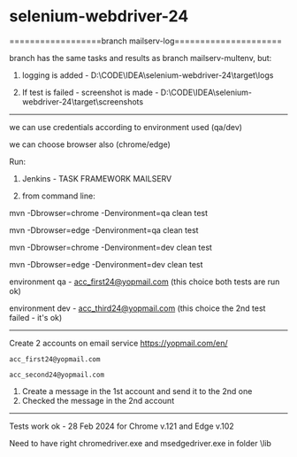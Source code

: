 # selenium-webdriver-24

==================branch mailserv-log=====================

branch has the same tasks and results as branch mailserv-multenv, but:

1. logging is added - D:\CODE\IDEA\selenium-webdriver-24\target\logs

2. If test is failed - screenshot is made - D:\CODE\IDEA\selenium-webdriver-24\target\screenshots

-----------------------------------------

we can use credentials according to environment used (qa/dev)

we can choose browser also (chrome/edge)

Run:

1. Jenkins - TASK FRAMEWORK MAILSERV

2. from command line: 

mvn -Dbrowser=chrome -Denvironment=qa clean test

mvn -Dbrowser=edge -Denvironment=qa clean test

mvn -Dbrowser=chrome -Denvironment=dev clean test

mvn -Dbrowser=edge -Denvironment=dev clean test

environment qa - acc_first24@yopmail.com (this choice both tests are run ok)

environment dev - acc_third24@yopmail.com (this choice the 2nd test failed - it's ok)

-------------------------------------------

Create 2 accounts on email service https://yopmail.com/en/

	acc_first24@yopmail.com

	acc_second24@yopmail.com

1. Create a message in the 1st account and send it to the 2nd one 
2. Checked the message in the 2nd account
----------------------------------

Tests work ok - 28 Feb 2024 for Chrome v.121 and Edge v.102

Need to have right chromedriver.exe and msedgedriver.exe in folder \lib



